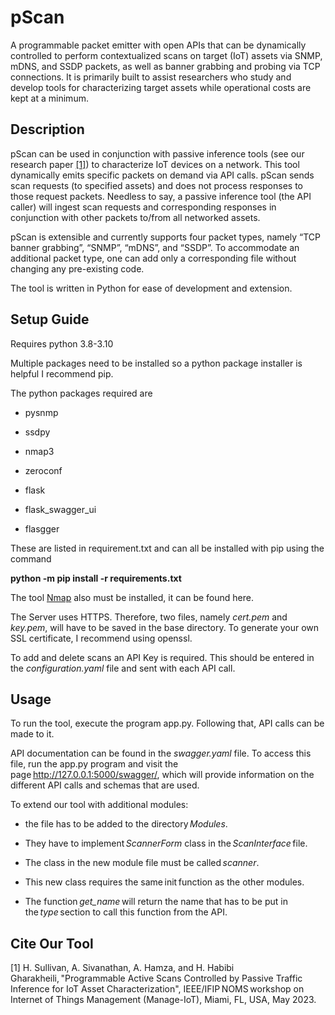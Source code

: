 # pScan
A programmable packet emitter with open APIs that can be dynamically controlled to perform contextualized scans on target (IoT) assets via SNMP, mDNS, and SSDP packets, as well as banner grabbing and probing via TCP connections. It is primarily built to assist researchers who study and develop tools for characterizing target assets while operational costs are kept at a minimum. 
## Description
pScan can be used in conjunction with passive inference tools (see our research paper [[1]](#1)) to characterize IoT devices on a network. This tool dynamically emits specific packets on demand via API calls. pScan sends scan requests (to specified assets) and does not process responses to those request packets. Needless to say, a passive inference tool (the API caller) will ingest scan requests and corresponding responses in conjunction with other packets to/from all networked assets. 

pScan is extensible and currently supports four packet types, namely “TCP banner grabbing”, “SNMP”, “mDNS”, and “SSDP”. To accommodate an additional packet type, one can add only a corresponding file without changing any pre-existing code. 

The tool is written in Python for ease of development and extension. 

## Setup Guide
Requires python 3.8-3.10

Multiple packages need to be installed so a python package installer is helpful I recommend pip. 

The python packages required are 

- pysnmp 

- ssdpy 

- nmap3 

- zeroconf 

- flask 

- flask_swagger_ui 

- flasgger 


These are listed in requirement.txt and can all be installed with pip using the command 

**python -m pip install -r requirements.txt** 


The tool [Nmap](https://nmap.org/download) also must be installed, it can be found here. 


The Server uses HTTPS. Therefore, two files, namely *cert.pem* and *key.pem*, will have to be saved in the base directory. To generate your own SSL certificate, I recommend using openssl. 

To add and delete scans an API Key is required. This should be entered in the *configuration.yaml* file and sent with each API call. 

## Usage

To run the tool, execute the program app.py. Following that, API calls can be made to it. 

API documentation can be found in the *swagger.yaml* file. To access this file, run the app.py program and visit the page http://127.0.0.1:5000/swagger/, which will provide information on the different API calls and schemas that are used. 

To extend our tool with additional modules: 

* the file has to be added to the directory *Modules*. 

* They have to implement *ScannerForm* class in the *ScanInterface* file. 

* The class in the new module file must be called *scanner*. 

* This new class requires the same init function as the other modules. 

* The function *get_name* will return the name that has to be put in the *type* section to call this function from the API. 

## Cite Our Tool
<a id="1">[1]</a> 
H. Sullivan, A. Sivanathan, A. Hamza, and H. Habibi Gharakheili, "Programmable Active Scans Controlled by Passive Traffic Inference for IoT Asset Characterization", IEEE/IFIP NOMS workshop on Internet of Things Management (Manage-IoT), Miami, FL, USA, May 2023. 
